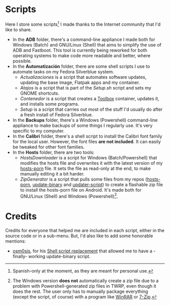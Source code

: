 # Scripts
Here I store some scripts[^1] I made thanks to the Internet community that I'd like to share.

* In the **ADB** folder, there's a command-line appliance I made both for Windows (Batch) and GNU/Linux (Shell) that aims to simplify the use of ADB and Fastboot. This tool is currently being reworked for both operating systems to make code more readable and better, where possible.
* In the **Automatización** folder, there are some shell scripts I use to automate tasks on my Fedora Silverblue system.
  * *Actualizaciones* is a script that automates software updates, updating the base image, Flatpak apps and my container.
  * *Atajos* is a script that is part of the *Setup.sh* script and sets my GNOME shortcuts.
  * *Contenedor* is a script that creates a [Toolbox](https://github.com/containers/toolbox) container, updates it, and installs some programs.
  * *Setup* is a script that carries out most of the stuff I'd usually do after a fresh install of Fedora Silverblue.
* In the **Backups** folder, there's a Windows (Powershell) command-line appliance to make backups of some things I regularly use. It's very specific to my computer.
* In the **Calibri** folder, there's a shell script to install the Calibri font family for the local user. However, the font files **are not included**. It can easily be tweaked for other font families.
* In the **Hosts** folder, there are two tools:
  * *HostsDownloader* is a script for Windows (Batch/Powershell) that modifies the hosts file and overwrites it with the latest version of my [hosts-porn](https://github.com/foopsss/hosts/blob/master/hosts-porn) file. It sets the file as read-only at the end, to make manually editing it a bit harder.
  * *ZipGenerator* is a script that pulls some files from my repos ([hosts-porn](https://github.com/foopsss/hosts/blob/master/hosts-porn), [update-binary](https://github.com/foopsss/Scripts/blob/main/Hosts/ZipGenerator/files/update-binary) and [updater-script](https://github.com/foopsss/Scripts/blob/main/Hosts/ZipGenerator/files/updater-script)) to create a flashable zip file to install the hosts-porn file on Android. It's made both for GNU/Linux (Shell) and Windows (Powershell)[^2].

# Credits
Credits for everyone that helped me are included in each script, either in the source code or in a sub-menu. But, I'd also like to add some honorable mentions:
* [osm0sis](https://forum.xda-developers.com/m/osm0sis.4544860/), for his [Shell script replacement](https://forum.xda-developers.com/t/dev-template-complete-shell-script-flashable-zip-replacement-signing-script.2934449/) that allowed me to have a -finally- working update-binary script.

[^1]: Spanish-only at the moment, as they are meant for personal use.
[^2]: The Windows version **does not** automatically create a zip file due to a problem with Powershell-generated zip files in TWRP, even though it does the rest. The user only has to manually package everything (except the script, of course) with a program like [WinRAR](https://www.rarlab.com/download.htm) or [7-Zip](https://www.7-zip.org).
